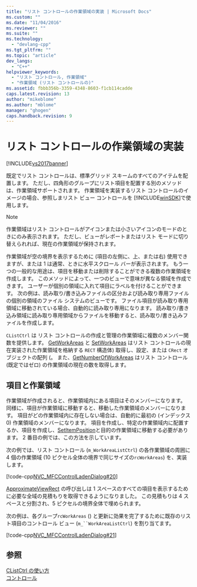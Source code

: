 ```yaml
---
title: "リスト コントロールの作業領域の実装 | Microsoft Docs"
ms.custom: ""
ms.date: "11/04/2016"
ms.reviewer: ""
ms.suite: ""
ms.technology: 
  - "devlang-cpp"
ms.tgt_pltfrm: ""
ms.topic: "article"
dev_langs: 
  - "C++"
helpviewer_keywords: 
  - "リスト コントロール, 作業領域"
  - "作業領域 (リスト コントロールの)"
ms.assetid: fbbb356b-3359-4348-8603-f1cb114cadde
caps.latest.revision: 13
author: "mikeblome"
ms.author: "mblome"
manager: "ghogen"
caps.handback.revision: 9
---
```

# リスト コントロールの作業領域の実装
[!INCLUDE[vs2017banner](../assembler/inline/includes/vs2017banner.md)]

既定でリスト コントロールは、標準グリッド スキームのすべてのアイテムを配置します。  ただし、四角形のグループにリスト項目を配置する別のメソッドは、作業領域サポートされます。  作業領域を実装するリスト コントロールのイメージの場合、参照しまリスト ビュー コントロールを [!INCLUDE[winSDK](../atl/includes/winsdk_md.md)]で使用します。  
  
> [!NOTE]
>  作業領域はリスト コントロールがアイコンまたは小さいアイコンのモードのときにのみ表示されます。  ただし、ビューがレポートまたはリスト モードに切り替えられれば、現在の作業領域が保持されます。  
  
 作業領域が空の境界を表示するために \(項目の左側に、上、または右\) 使用できますが、または 1 は通常、ときに水平スクロール バーが表示されます。  もう一つの一般的な用途は、項目を移動または削除することができる複数の作業領域を作成します。  このメソッドによって、一つのビューで意味が異なる領域を作成できます。  ユーザーが個別の領域に入れて項目にラベルを付けることができます。  次の例は、読み取り\/書き込みファイルの区分および読み取り専用ファイルの個別の領域のファイル システムのビューです。  ファイル項目が読み取り専用領域に移動されている場合、自動的に読み取り専用になります。  読み取り\/書き込み領域に読み取り専用領域からファイルを移動すると、読み取り\/書き込みファイルを作成します。  
  
 `CListCtrl` は リスト コントロールの作成と管理の作業領域に複数のメンバー関数を提供します。  [GetWorkAreas](../Topic/CListCtrl::GetWorkAreas.md) と [SetWorkAreas](../Topic/CListCtrl::SetWorkAreas.md) はリスト コントロールの現在実装された作業領域を格納する `RECT` 構造体\) 取得し、設定、または `CRect` オブジェクトの配列 \(。  また、[GetNumberOfWorkAreas](../Topic/CListCtrl::GetNumberOfWorkAreas.md) はリスト コントロール \(既定ではゼロ\) の作業領域の現在の数を取得します。  
  
## 項目と作業領域  
 作業領域が作成されると、作業領域内にある項目はそのメンバーになります。  同様に、項目が作業領域に移動すると、移動した作業領域のメンバーになります。  項目がどの作業領域内に存在しない場合は、自動的に最初の \(インデックス 0\) 作業領域のメンバーになります。  項目を作成し、特定の作業領域内に配置するか、項目を作成し、[SetItemPosition](../Topic/CListCtrl::SetItemPosition.md)と目的の作業領域に移動する必要があります。  2 番目の例では、この方法を示しています。  
  
 次の例では、リスト コントロール \(`m_WorkAreaListCtrl`\) の各作業領域の周囲に 4 個の作業領域 \(10 ピクセル全体の境界で同じサイズの`rcWorkAreas`\) を、実装します。  
  
 [!code-cpp[NVC_MFCControlLadenDialog#20](../mfc/codesnippet/CPP/implementing-working-areas-in-list-controls_1.cpp)]  
  
 [ApproximateViewRect](../Topic/CListCtrl::ApproximateViewRect.md) の呼び出しは 1 スペースのすべての項目を表示するために必要な全域の見積もりを取得できるようになりました。  この見積もりは 4 スペースと分割され、5 ピクセルの境界全体で埋められます。  
  
 次の例は、各グループ`rcWorkAreas` \(\) と更新に効果を完了するために既存のリスト項目のコントロール ビュー \(`m_``WorkAreaListCtrl`\) を割り当てます。  
  
 [!code-cpp[NVC_MFCControlLadenDialog#21](../mfc/codesnippet/CPP/implementing-working-areas-in-list-controls_2.cpp)]  
  
## 参照  
 [CListCtrl の使い方](../Topic/Using%20CListCtrl.md)   
 [コントロール](../mfc/controls-mfc.md)